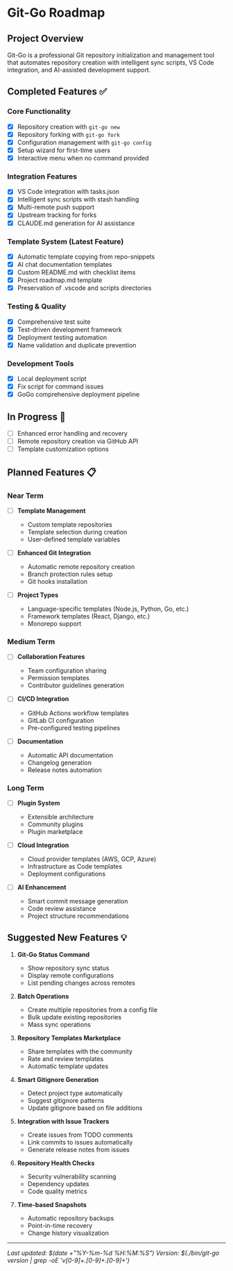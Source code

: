 # Git-Go Roadmap

## Project Overview
Git-Go is a professional Git repository initialization and management tool that automates repository creation with intelligent sync scripts, VS Code integration, and AI-assisted development support.

## Completed Features ✅

### Core Functionality
- [x] Repository creation with `git-go new`
- [x] Repository forking with `git-go fork`
- [x] Configuration management with `git-go config`
- [x] Setup wizard for first-time users
- [x] Interactive menu when no command provided

### Integration Features
- [x] VS Code integration with tasks.json
- [x] Intelligent sync scripts with stash handling
- [x] Multi-remote push support
- [x] Upstream tracking for forks
- [x] CLAUDE.md generation for AI assistance

### Template System (Latest Feature)
- [x] Automatic template copying from repo-snippets
- [x] AI chat documentation templates
- [x] Custom README.md with checklist items
- [x] Project roadmap.md template
- [x] Preservation of .vscode and scripts directories

### Testing & Quality
- [x] Comprehensive test suite
- [x] Test-driven development framework
- [x] Deployment testing automation
- [x] Name validation and duplicate prevention

### Development Tools
- [x] Local deployment script
- [x] Fix script for command issues
- [x] GoGo comprehensive deployment pipeline

## In Progress 🚧
- [ ] Enhanced error handling and recovery
- [ ] Remote repository creation via GitHub API
- [ ] Template customization options

## Planned Features 📋

### Near Term
- [ ] **Template Management**
  - Custom template repositories
  - Template selection during creation
  - User-defined template variables
  
- [ ] **Enhanced Git Integration**
  - Automatic remote repository creation
  - Branch protection rules setup
  - Git hooks installation
  
- [ ] **Project Types**
  - Language-specific templates (Node.js, Python, Go, etc.)
  - Framework templates (React, Django, etc.)
  - Monorepo support

### Medium Term
- [ ] **Collaboration Features**
  - Team configuration sharing
  - Permission templates
  - Contributor guidelines generation
  
- [ ] **CI/CD Integration**
  - GitHub Actions workflow templates
  - GitLab CI configuration
  - Pre-configured testing pipelines
  
- [ ] **Documentation**
  - Automatic API documentation
  - Changelog generation
  - Release notes automation

### Long Term
- [ ] **Plugin System**
  - Extensible architecture
  - Community plugins
  - Plugin marketplace
  
- [ ] **Cloud Integration**
  - Cloud provider templates (AWS, GCP, Azure)
  - Infrastructure as Code templates
  - Deployment configurations
  
- [ ] **AI Enhancement**
  - Smart commit message generation
  - Code review assistance
  - Project structure recommendations

## Suggested New Features 💡

1. **Git-Go Status Command**
   - Show repository sync status
   - Display remote configurations
   - List pending changes across remotes

2. **Batch Operations**
   - Create multiple repositories from a config file
   - Bulk update existing repositories
   - Mass sync operations

3. **Repository Templates Marketplace**
   - Share templates with the community
   - Rate and review templates
   - Automatic template updates

4. **Smart Gitignore Generation**
   - Detect project type automatically
   - Suggest gitignore patterns
   - Update gitignore based on file additions

5. **Integration with Issue Trackers**
   - Create issues from TODO comments
   - Link commits to issues automatically
   - Generate release notes from issues

6. **Repository Health Checks**
   - Security vulnerability scanning
   - Dependency updates
   - Code quality metrics

7. **Time-based Snapshots**
   - Automatic repository backups
   - Point-in-time recovery
   - Change history visualization

---

*Last updated: $(date +"%Y-%m-%d %H:%M:%S")*
*Version: $(./bin/git-go version | grep -oE 'v[0-9]+\.[0-9]+\.[0-9]+')*
